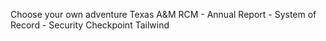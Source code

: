 Choose your own adventure Texas A&M
RCM - Annual Report - System of Record - Security Checkpoint
Tailwind
